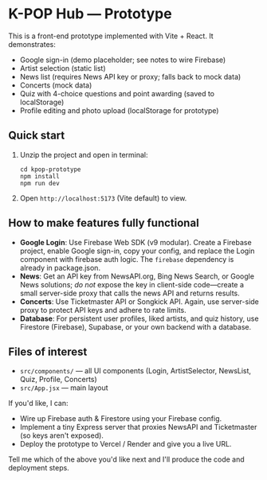 # K-POP Hub — Prototype

This is a front-end prototype implemented with Vite + React. It demonstrates:

- Google sign-in (demo placeholder; see notes to wire Firebase)
- Artist selection (static list)
- News list (requires News API key or proxy; falls back to mock data)
- Concerts (mock data)
- Quiz with 4-choice questions and point awarding (saved to localStorage)
- Profile editing and photo upload (localStorage for prototype)

## Quick start

1. Unzip the project and open in terminal:
   ```
   cd kpop-prototype
   npm install
   npm run dev
   ```

2. Open `http://localhost:5173` (Vite default) to view.

## How to make features fully functional

- **Google Login**: Use Firebase Web SDK (v9 modular). Create a Firebase project, enable Google sign-in, copy your config, and replace the Login component with firebase auth logic. The `firebase` dependency is already in package.json.
- **News**: Get an API key from NewsAPI.org, Bing News Search, or Google News solutions; *do not* expose the key in client-side code—create a small server-side proxy that calls the news API and returns results.
- **Concerts**: Use Ticketmaster API or Songkick API. Again, use server-side proxy to protect API keys and adhere to rate limits.
- **Database**: For persistent user profiles, liked artists, and quiz history, use Firestore (Firebase), Supabase, or your own backend with a database.

## Files of interest
- `src/components/` — all UI components (Login, ArtistSelector, NewsList, Quiz, Profile, Concerts)
- `src/App.jsx` — main layout

If you'd like, I can:
- Wire up Firebase auth & Firestore using your Firebase config.
- Implement a tiny Express server that proxies NewsAPI and Ticketmaster (so keys aren't exposed).
- Deploy the prototype to Vercel / Render and give you a live URL.

Tell me which of the above you'd like next and I'll produce the code and deployment steps.
